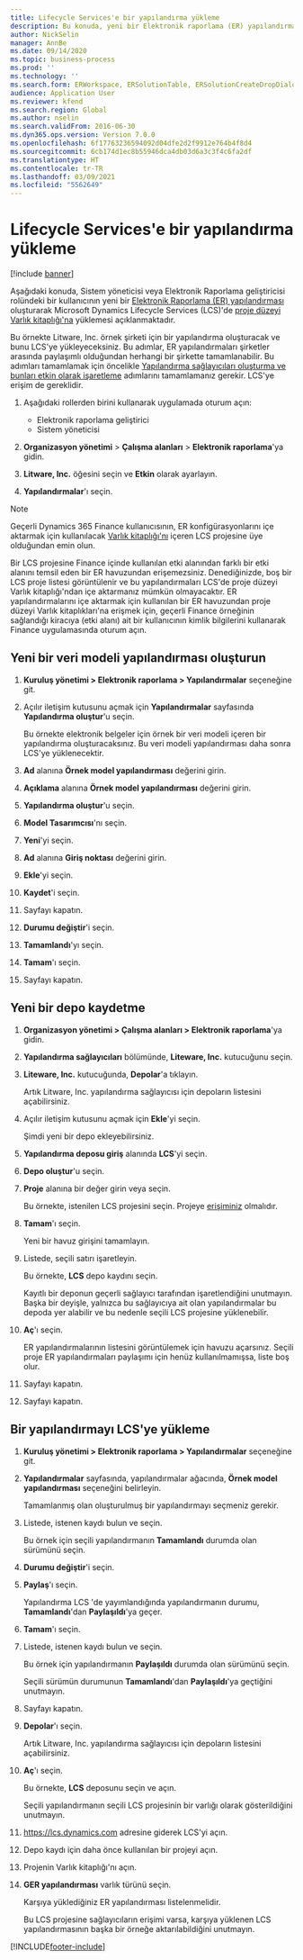 ```yaml
---
title: Lifecycle Services'e bir yapılandırma yükleme
description: Bu konuda, yeni bir Elektronik raporlama (ER) yapılandırması oluşturma ve bunu Microsoft Dynamics Lifecycle Services'a (LCS) yükleme açıklanmaktadır.
author: NickSelin
manager: AnnBe
ms.date: 09/14/2020
ms.topic: business-process
ms.prod: ''
ms.technology: ''
ms.search.form: ERWorkspace, ERSolutionTable, ERSolutionCreateDropDialog, ERDataModelDesigner, ERDataModelContentsItemCreationDialog, ERSolutionRepositoryTable, ERSolutionRepositoryCreateDropDialog, ERSolutionImport
audience: Application User
ms.reviewer: kfend
ms.search.region: Global
ms.author: nselin
ms.search.validFrom: 2016-06-30
ms.dyn365.ops.version: Version 7.0.0
ms.openlocfilehash: 6f17763236594092d04dfe2d2f9912e764b4f8d4
ms.sourcegitcommit: 6cb174d1ec8b55946dca4db03d6a3c3f4c6fa2df
ms.translationtype: HT
ms.contentlocale: tr-TR
ms.lasthandoff: 03/09/2021
ms.locfileid: "5562649"
---
```

# <a name="upload-a-configuration-into-lifecycle-services"></a>Lifecycle Services'e bir yapılandırma yükleme

[!include [banner](../../includes/banner.md)]

Aşağıdaki konuda, Sistem yöneticisi veya Elektronik Raporlama geliştiricisi rolündeki bir kullanıcının yeni bir [Elektronik Raporlama (ER) yapılandırması](../general-electronic-reporting.md#Configuration) oluşturarak Microsoft Dynamics Lifecycle Services (LCS)'de [proje düzeyi Varlık kitaplığı'na](../../lifecycle-services/asset-library.md) yüklemesi açıklanmaktadır.

Bu örnekte Litware, Inc. örnek şirketi için bir yapılandırma oluşturacak ve bunu LCS'ye yükleyeceksiniz. Bu adımlar, ER yapılandırmaları şirketler arasında paylaşımlı olduğundan herhangi bir şirkette tamamlanabilir. Bu adımları tamamlamak için öncelikle [Yapılandırma sağlayıcıları oluşturma ve bunları etkin olarak işaretleme](er-configuration-provider-mark-it-active-2016-11.md) adımlarını tamamlamanız gerekir. LCS'ye erişim de gereklidir.

1. Aşağıdaki rollerden birini kullanarak uygulamada oturum açın:

    - Elektronik raporlama geliştirici
    - Sistem yöneticisi

2. **Organizasyon yönetimi** \> **Çalışma alanları** \> **Elektronik raporlama**'ya gidin.
3. **Litware, Inc.** öğesini seçin ve **Etkin** olarak ayarlayın.
4. **Yapılandırmalar**'ı seçin.

<a name="accessconditions"></a>
> [!NOTE]
> Geçerli Dynamics 365 Finance kullanıcısının, ER konfigürasyonlarını içe aktarmak için kullanılacak [Varlık kitaplığı'nı](../../lifecycle-services/asset-library.md#asset-library-support) içeren LCS projesine üye olduğundan emin olun.
>
> Bir LCS projesine Finance içinde kullanılan etki alanından farklı bir etki alanını temsil eden bir ER havuzundan erişemezsiniz. Denediğinizde, boş bir LCS proje listesi görüntülenir ve bu yapılandırmaları LCS'de proje düzeyi Varlık kitaplığı'ndan içe aktarmanız mümkün olmayacaktır. ER yapılandırmalarını içe aktarmak için kullanılan bir ER havuzundan proje düzeyi Varlık kitaplıkları'na erişmek için, geçerli Finance örneğinin sağlandığı kiracıya (etki alanı) ait bir kullanıcının kimlik bilgilerini kullanarak Finance uygulamasında oturum açın.

## <a name="create-a-new-data-model-configuration"></a>Yeni bir veri modeli yapılandırması oluşturun

1. **Kuruluş yönetimi \> Elektronik raporlama \> Yapılandırmalar** seçeneğine git.
2. Açılır iletişim kutusunu açmak için **Yapılandırmalar** sayfasında **Yapılandırma oluştur**'u seçin.

    Bu örnekte elektronik belgeler için örnek bir veri modeli içeren bir yapılandırma oluşturacaksınız. Bu veri modeli yapılandırması daha sonra LCS'ye yüklenecektir.

3. **Ad** alanına **Örnek model yapılandırması** değerini girin.
4. **Açıklama** alanına **Örnek model yapılandırması** değerini girin.
5. **Yapılandırma oluştur**'u seçin.
6. **Model Tasarımcısı**'nı seçin.
7. **Yeni**'yi seçin.
8. **Ad** alanına **Giriş noktası** değerini girin.
9. **Ekle**'yi seçin.
10. **Kaydet**'i seçin.
11. Sayfayı kapatın.
12. **Durumu değiştir**'i seçin.
13. **Tamamlandı**'yı seçin.
14. **Tamam**'ı seçin.
15. Sayfayı kapatın.

## <a name="register-a-new-repository"></a>Yeni bir depo kaydetme

1. **Organizasyon yönetimi \> Çalışma alanları \> Elektronik raporlama**'ya gidin.

2. **Yapılandırma sağlayıcıları** bölümünde, **Liteware, Inc.** kutucuğunu seçin.

3. **Liteware, Inc.** kutucuğunda, **Depolar**'a tıklayın.

    Artık Litware, Inc. yapılandırma sağlayıcısı için depoların listesini açabilirsiniz.

4. Açılır iletişim kutusunu açmak için **Ekle**'yi seçin.

    Şimdi yeni bir depo ekleyebilirsiniz.

5. **Yapılandırma deposu giriş** alanında **LCS**'yi seçin.
6. **Depo oluştur**'u seçin.
7. **Proje** alanına bir değer girin veya seçin.

    Bu örnekte, istenilen LCS projesini seçin. Projeye [erişiminiz](#accessconditions) olmalıdır.

8. **Tamam**'ı seçin.

    Yeni bir havuz girişini tamamlayın.

9. Listede, seçili satırı işaretleyin.

    Bu örnekte, **LCS** depo kaydını seçin.

    Kayıtlı bir deponun geçerli sağlayıcı tarafından işaretlendiğini unutmayın. Başka bir deyişle, yalnızca bu sağlayıcıya ait olan yapılandırmalar bu depoda yer alabilir ve bu nedenle seçili LCS projesine yüklenebilir.

10. **Aç**'ı seçin.

    ER yapılandırmalarının listesini görüntülemek için havuzu açarsınız. Seçili proje ER yapılandırmaları paylaşımı için henüz kullanılmamışsa, liste boş olur.

11. Sayfayı kapatın.
12. Sayfayı kapatın.

## <a name="upload-a-configuration-into-lcs"></a>Bir yapılandırmayı LCS'ye yükleme

1. **Kuruluş yönetimi \> Elektronik raporlama \> Yapılandırmalar** seçeneğine git.
2. **Yapılandırmalar** sayfasında, yapılandırmalar ağacında, **Örnek model yapılandırması** seçeneğini belirleyin.

    Tamamlanmış olan oluşturulmuş bir yapılandırmayı seçmeniz gerekir.

3. Listede, istenen kaydı bulun ve seçin.

    Bu örnek için seçili yapılandırmanın **Tamamlandı** durumda olan sürümünü seçin.

4. **Durumu değiştir**'i seçin.
5. **Paylaş**'ı seçin.

    Yapılandırma LCS 'de yayımlandığında yapılandırmanın durumu, **Tamamlandı**'dan **Paylaşıldı**'ya geçer.

6. **Tamam**'ı seçin.
7. Listede, istenen kaydı bulun ve seçin.

    Bu örnek için yapılandırmanın **Paylaşıldı** durumda olan sürümünü seçin.

    Seçili sürümün durumunun **Tamamlandı**'dan **Paylaşıldı**'ya geçtiğini unutmayın.

8. Sayfayı kapatın.
9. **Depolar**'ı seçin.

    Artık Litware, Inc. yapılandırma sağlayıcısı için depoların listesini açabilirsiniz.

10. **Aç**'ı seçin.

    Bu örnekte, **LCS** deposunu seçin ve açın.

    Seçili yapılandırmanın seçili LCS projesinin bir varlığı olarak gösterildiğini unutmayın.

11. <https://lcs.dynamics.com> adresine giderek LCS'yi açın.
12. Depo kaydı için daha önce kullanılan bir projeyi açın.
13. Projenin Varlık kitaplığı'nı açın.
14. **GER yapılandırması** varlık türünü seçin.

    Karşıya yüklediğiniz ER yapılandırması listelenmelidir.

    Bu LCS projesine sağlayıcıların erişimi varsa, karşıya yüklenen LCS yapılandırmasının başka bir örneğe aktarılabildiğini unutmayın.


[!INCLUDE[footer-include](../../../../includes/footer-banner.md)]